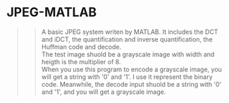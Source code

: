 # JPEG-MATLAB
>>A basic JPEG system writen by MATLAB. It includes the DCT and iDCT, the quantification and inverse quantification, the Huffman code and decode.<br>
>>The test image shuold be a grayscale image with width and heigth is the multiplier of 8.<br>
>>When you use this program to encode a grayscale image, you will get a string with '0' and '1'. I use it represent the binary code. Meanwhile, the decode input shuold be a string with '0' and '1', and you will get a grayscale image.<br>
